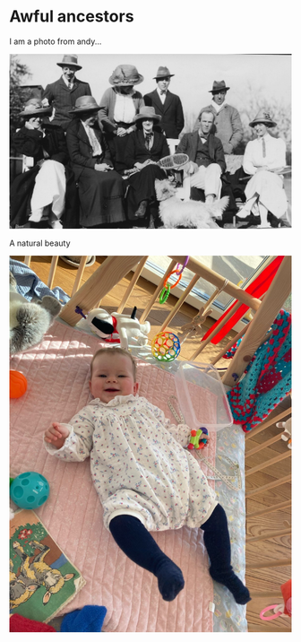 # Awful ancestors
 
I am a photo from andy...

![](dupe.jpg)
 
 
A natural beauty

![](anna.jpeg)
 
